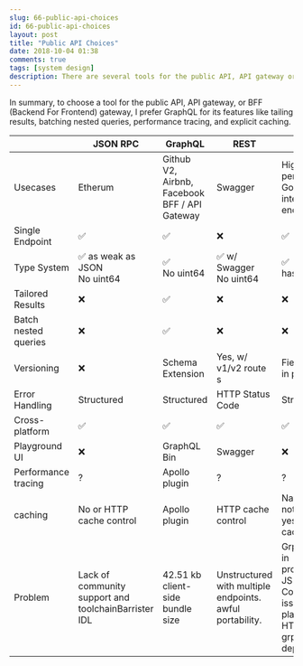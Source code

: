 ```yaml
---
slug: 66-public-api-choices
id: 66-public-api-choices
layout: post
title: "Public API Choices"
date: 2018-10-04 01:38
comments: true
tags: [system design]
description: There are several tools for the public API, API gateway or Backend for Frontend gateway. GraphQL distinguishes itself from others for its features like tailing results, batching nested queries, performance tracing, and explicit caching.
---
```


In summary, to choose a tool for the public API, API gateway, or BFF (Backend For Frontend) gateway, I prefer GraphQL for its features like tailing results, batching nested queries, performance tracing, and explicit caching.

||JSON RPC|GraphQL|REST|gRPC|
|--- |--- |--- |--- |--- |
|Usecases|Etherum|Github V2, Airbnb, Facebook BFF / API Gateway|Swagger|High performance, Google, internal endpoints|
|Single Endpoint|✅|✅|❌|✅|
|Type System|✅ as weak as JSON <br/> No uint64|✅ <br/> No uint64|✅ w/ Swagger <br/> No uint64|✅  <br/>has uint64|
|Tailored Results|❌|✅|❌|❌|
|Batch nested queries|❌|✅|❌|❌|
|Versioning|❌|Schema Extension|Yes, w/ v1/v2 route s|Field Numbers in protobuf|
|Error Handling|Structured|Structured|HTTP Status Code|Structured|
|Cross-platform|✅|✅|✅|✅|
|Playground UI|❌|GraphQL Bin|Swagger|❌|
|Performance tracing|?|Apollo plugin|?|?|
|caching|No or HTTP cache control|Apollo plugin|HTTP cache control|Native support not yet.  but still yes w/ HTTP cache control|
|Problem|Lack of community support and toolchainBarrister IDL|42.51 kb client-side bundle size|Unstructured with multiple endpoints. awful portability.|Grpc-web dev in progress140kb JS bundle. Compatibility issues: not all places support HTTP2 and grpc dependencies|

